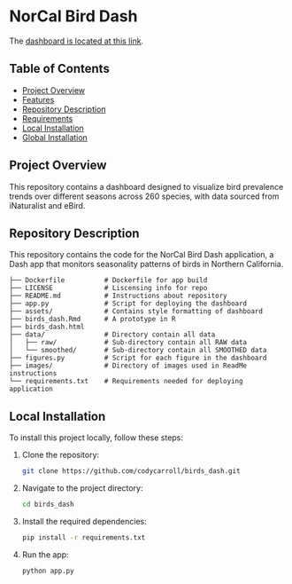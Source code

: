# NorCal Bird Dash 
The [dashboard is located at this link](https://birds-dash-547zxcr6ea-uc.a.run.app/).

<!-- ,
with a [backup hosted on Dash here](https://bird-dash-slssljz5da-uc.a.run.app/). -->

## Table of Contents
- [Project Overview](#project-overview)
- [Features](#features)
- [Repository Description](#repository-description)
- [Requirements](#requirements)
- [Local Installation](#local-installation)
- [Global Installation](#global-installation)

## Project Overview
This repository contains a dashboard designed to visualize bird prevalence trends over different seasons across 260 species, with data sourced from iNaturalist and eBird.


## Repository Description
This repository contains the code for the NorCal Bird Dash application, a Dash app that monitors seasonality patterns of birds in Northern California.
```
├── Dockerfile          # Dockerfile for app build
├── LICENSE             # Liscensing info for repo
├── README.md           # Instructions about repository
├── app.py              # Script for deploying the dashboard
├── assets/             # Contains style formatting of dashboard
├── birds_dash.Rmd      # A prototype in R
├── birds_dash.html
├── data/               # Directory contain all data
│   ├── raw/            # Sub-directory contain all RAW data
│   └── smoothed/       # Sub-directory contain all SMOOTHED data
├── figures.py          # Script for each figure in the dashboard
├── images/             # Directory of images used in ReadMe instructions
└── requirements.txt    # Requirements needed for deploying application

```
<!-- ## Requirements

To run the app globally, you will need a Google Cloud account.

### Google Cloud

To run the app globally, ensure you have:

- A [Google Cloud account](https://cloud.google.com/) with billing enabled.
- Google Cloud Command Line Interface (CLI) installed on your computer. See [Install the gcloud CLI](https://cloud.google.com/sdk/docs/install) for more information.
 -->

## Local Installation

To install this project locally, follow these steps:

1. Clone the repository:
    ```bash
    git clone https://github.com/codycarroll/birds_dash.git
    ```

2. Navigate to the project directory:
    ```bash
    cd birds_dash
    ```

3. Install the required dependencies:
    ```bash
    pip install -r requirements.txt
    ```

4. Run the app:
    ```bash
    python app.py
    ```
    
<!-- 
    ## Global Installation Tutorial

    To host a project globally, use Google Cloud Run to host the dashboard. Google Cloud Run will build the dashboard from its GitHub repository and will relaunch the dashboard every time a new commit is made.

    To deploy from the repository:

    1. Go to [**Google Cloud Run**](https://console.cloud.google.com/run?enableapi=true&_ga=2.219764505.1499955565.1718826301-1656909028.1713804536&project=robust-atrium-400821) and click **Create service**.
        - <div align="left">
            <kbd><img src="images/instructions_1.png" width=300></img></kbd>
          </div>

    2. Select **Continuously deploy from a repository**. Click **Set up Cloud Build**.
        - <div align="left">
            <kbd><img src="images/instructions_2.png" width=300></img></kbd>
          </div>

    3. Ensure the **Source Repository** is correct and click **Next**.
        - <div align="left">
            <kbd><img src="images/instructions_3.png" width=300></img></kbd>
          </div>

    4. Under **Build Configuration** ensure the branch matches correctly and select **Dockerfile**. Click **Save**.
        - <div align="left">
            <kbd><img src="images/instructions_4.png" width=300></img></kbd>
          </div>

    5. Under **Authentication** select **Allow unauthenticated invocations**.
        - <div align="left">
            <kbd><img src="images/instructions_5.png" width=300></img></kbd>
          </div>

    6. Under **CPU allocation and pricing** select **CPU is always allocated** and set **Minimum number of instances** to 1.
        - <div align="left">
            <kbd><img src="images/instructions_6.png" width=300></img></kbd>
          </div>

    7. Press the arrow to expand **Containers, Volume, Networking, Security**.
        - <div align="left">
            <kbd><img src="images/instructions_7.png" width=300></img></kbd>
          </div>

    8. Under **Settings** set the **Memory** to 1 GiB.
        - <div align="left">
            <kbd><img src="images/instructions_8.png" width=300></img></kbd>
          </div>

    9. Click **Create**.
        - <div align="left">
            <kbd><img src="images/instructions_9.png" width=300></img></kbd>
          </div>

    10. If any issues arise during the building of the dashboard, click **logs** to inspect the problem. Click the **URL** to go to the dashboard!
        - <div align="left">
            <kbd><img src="images/instructions_10.png" width=300></img></kbd>
          </div>


 -->